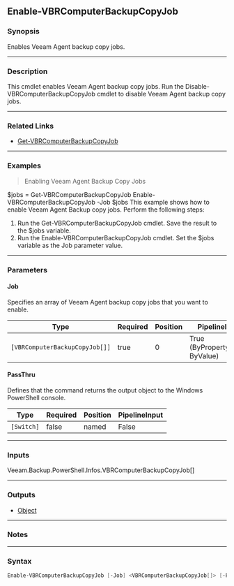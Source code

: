 Enable-VBRComputerBackupCopyJob
-------------------------------

### Synopsis
Enables Veeam Agent backup copy jobs.

---

### Description

This cmdlet enables Veeam Agent backup copy jobs.
Run the Disable-VBRComputerBackupCopyJob cmdlet to disable Veeam Agent backup copy jobs.

---

### Related Links
* [Get-VBRComputerBackupCopyJob](Get-VBRComputerBackupCopyJob)

---

### Examples
> Enabling Veeam Agent Backup Copy Jobs

$jobs = Get-VBRComputerBackupCopyJob
Enable-VBRComputerBackupCopyJob -Job $jobs
This example shows how to enable Veeam Agent Backup copy jobs.
Perform the following steps:
1. Run the Get-VBRComputerBackupCopyJob cmdlet. Save the result to the $jobs variable.
2. Run the Enable-VBRComputerBackupCopyJob cmdlet. Set the $jobs variable as the Job parameter value.

---

### Parameters
#### **Job**
Specifies an array of Veeam Agent backup copy jobs that you want to enable.

|Type                          |Required|Position|PipelineInput                 |
|------------------------------|--------|--------|------------------------------|
|`[VBRComputerBackupCopyJob[]]`|true    |0       |True (ByPropertyName, ByValue)|

#### **PassThru**
Defines that the command returns the output object to the Windows PowerShell console.

|Type      |Required|Position|PipelineInput|
|----------|--------|--------|-------------|
|`[Switch]`|false   |named   |False        |

---

### Inputs
Veeam.Backup.PowerShell.Infos.VBRComputerBackupCopyJob[]

---

### Outputs
* [Object](https://learn.microsoft.com/en-us/dotnet/api/System.Object)

---

### Notes

---

### Syntax
```PowerShell
Enable-VBRComputerBackupCopyJob [-Job] <VBRComputerBackupCopyJob[]> [-PassThru] [<CommonParameters>]
```

